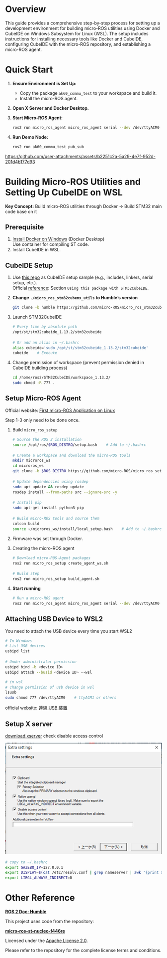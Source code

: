 # Overview

This guide provides a comprehensive step-by-step process for setting up a development environment for building micro-ROS utilities using Docker and CubeIDE on Windows Subsystem for Linux (WSL). The setup includes instructions for installing necessary tools like Docker and CubeIDE, configuring CubeIDE with the micro-ROS repository, and establishing a micro-ROS agent.

# Quick Start

1. **Ensure Environment is Set Up:**
   - Copy the package `ak60_commu_test` to your workspace and build it.
   - Install the micro-ROS agent.

2. **Open X Server and Docker Desktop.**

3. **Start Micro-ROS Agent:**
    ```bash
    ros2 run micro_ros_agent micro_ros_agent serial --dev /dev/ttyACM0
    ```

4. **Run Demo Node:**
    ```bash
    ros2 run ak60_commu_test pub_sub
    ```

https://github.com/user-attachments/assets/b2251c2a-5a29-4e7f-952d-201d4b177d93


# Building Micro-ROS Utilities and Setting Up CubeIDE on WSL

**Key Concept:** Build micro-ROS utilities through Docker → Build STM32 main code base on it

## Prerequisite

1. [Install Docker on Windows](https://learn.microsoft.com/zh-tw/windows/wsl/tutorials/wsl-containers) (Docker Desktop)  
   Use container for compiling ST code.
2. Install CubeIDE in WSL.

## CubeIDE Setup

1. Use [this repo](https://github.com/uhobeike/micro-ros-st-nucleo-f446re?tab=readme-ov-file) as CubeIDE setup sample (e.g., includes, linkers, serial setup, etc.).  
   Official [reference](https://github.com/micro-ROS/micro_ros_stm32cubemx_utils/tree/humble): Section `Using this package with STM32CubeIDE`.
2. **Change `./micro_ros_stm32cubemx_utils` to Humble’s version**

    ```bash
    git clone -b humble https://github.com/micro-ROS/micro_ros_stm32cubemx_utils.git
    ```

3. Launch STM32CubeIDE

    ```bash
    # Every time by absolute path
    /opt/st/stm32cubeide_1.13.2/stm32cubeide

    # Or add an alias in ~/.bashrc
    alias cubeide='sudo /opt/st/stm32cubeide_1.13.2/stm32cubeide'
    cubeide    # Execute
    ```

4. Change permission of workspace (prevent permission denied in CubeIDE building process)

    ```bash
    cd /home/ros2/STM32CubeIDE/workspace_1.13.2/
    sudo chmod -R 777 .
    ```

## Setup Micro-ROS Agent

Official website: [First micro-ROS Application on Linux](https://micro.ros.org/docs/tutorials/core/first_application_linux/)

Step 1-3 only need to be done once.

1. Build `micro_ros_setup`

    ```bash
    # Source the ROS 2 installation
    source /opt/ros/$ROS_DISTRO/setup.bash    # Add to ~/.bashrc

    # Create a workspace and download the micro-ROS tools
    mkdir microros_ws
    cd microros_ws
    git clone -b $ROS_DISTRO https://github.com/micro-ROS/micro_ros_setup.git src/micro_ros_setup

    # Update dependencies using rosdep
    sudo apt update && rosdep update
    rosdep install --from-paths src --ignore-src -y

    # Install pip
    sudo apt-get install python3-pip

    # Build micro-ROS tools and source them
    colcon build
    source ~/microros_ws/install/local_setup.bash    # Add to ~/.bashrc
    ```

2. Firmware was set through Docker.
3. Creating the micro-ROS agent

    ```bash
    # Download micro-ROS-Agent packages
    ros2 run micro_ros_setup create_agent_ws.sh

    # Build step
    ros2 run micro_ros_setup build_agent.sh
    ```

4. **Start running**

    ```bash
    # Run a micro-ROS agent
    ros2 run micro_ros_agent micro_ros_agent serial --dev /dev/ttyACM0
    ```


## Attaching USB Device to WSL2

You need to attach the USB device every time you start WSL2

```bash
# In Windows
# List USB devices
usbipd list

# Under administrator permission
usbipd bind -b <device ID>
usbipd attach --busid <device ID> --wsl
```
```bash
# in wsl
# change permission of usb device in wsl
lsusb
sudo chmod 777 /dev/ttyACM0    # ttyACM1 or others
```

official website: [連線 USB 裝置](https://learn.microsoft.com/zh-tw/windows/wsl/connect-usb)

## Setup X server

[download xserver](https://sourceforge.net/projects/vcxsrv/)
check disable access control

![X server](./resource/Xserver.png)

```bash
# copy to ~/.bashrc
export GAZEBO_IP=127.0.0.1
export DISPLAY=$(cat /etc/resolv.conf | grep nameserver | awk '{print $2}'):0 
export LIBGL_ALWAYS_INDIRECT=0
```

# Other Reference
[**ROS 2 Doc: Humble**](https://docs.ros.org/en/humble/index.html)


This project uses code from the repository:

[**micro-ros-st-nucleo-f446re**](https://github.com/uhobeike/micro-ros-st-nucleo-f446re?tab=Apache-2.0-1-ov-file#readme)

Licensed under the [Apache License 2.0](https://opensource.org/licenses/Apache-2.0).

Please refer to the repository for the complete license terms and conditions.

